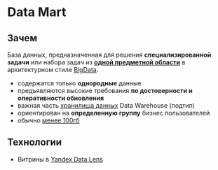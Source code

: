 # Data Mart

## Зачем

База данных, предназначенная для решения __специализированной задачи__ или набора задач из [__одной предметной области__](https://yandex.cloud/ru/docs/glossary/datamart) в архитектурном стиле [BigData](../../style/bigdata.md).

- содержатся только __однородные__ данные
- предъявляются высокие требования __по достоверности и оперативности обновления__
- важная часть [хранилища данных](../../system.class/store.md) Data Warehouse (подтип)
- ориентирован на __определенную группу__ бизнес пользователей
- обычно [менее 100гб](https://coderlessons.com/tutorials/bolshie-dannye-i-analitika/teoriia-khraneniia-dannykh/14-khranilishche-dannykh-protiv-data-mart)

## Технологии

- Витрины в [Yandex Data Lens](../../../technology/store/yandex.data.lens.md)
